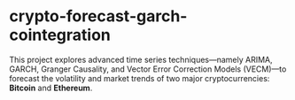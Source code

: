 # crypto-forecast-garch-cointegration
This project explores advanced time series techniques—namely ARIMA, GARCH, Granger Causality, and Vector Error Correction Models (VECM)—to forecast the volatility and market trends of two major cryptocurrencies: **Bitcoin** and **Ethereum**.
